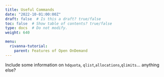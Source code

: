 ```yaml
---
title: Useful Commands
date: "2022-10-01:00:00Z"
draft: false  # Is this a draft? true/false
toc: false  # Show table of contents? true/false
type: docs  # Do not modify.
weight: 640

menu:
  rivanna-tutorial:
    parent: Features of Open OnDemand
---
```


Include some information on ```hdquota```, ```qlist```,```allocations```,```qlimits```... anything else?


